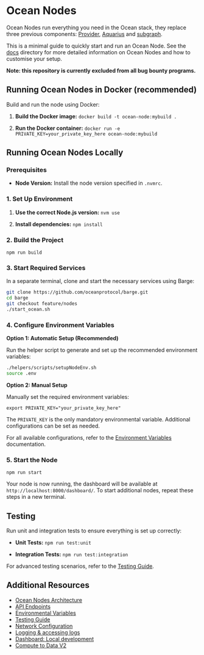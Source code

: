 # Ocean Nodes

Ocean Nodes run everything you need in the Ocean stack, they replace three previous components: [Provider](https://github.com/oceanprotocol/provider), [Aquarius](https://github.com/oceanprotocol/aquarius) and [subgraph](https://github.com/oceanprotocol/ocean-subgraph).

This is a minimal guide to quickly start and run an Ocean Node. See the [docs](/docs/) directory for more detailed information on Ocean Nodes and how to customise your setup.

**Note: this repository is currently excluded from all bug bounty programs.**

## Running Ocean Nodes in Docker (recommended)

Build and run the node using Docker:

1. **Build the Docker image:**
   `docker build -t ocean-node:mybuild .`

2. **Run the Docker container:**
   `docker run -e PRIVATE_KEY=your_private_key_here ocean-node:mybuild`

## Running Ocean Nodes Locally

### Prerequisites

- **Node Version:** Install the node version specified in `.nvmrc`.

### 1. Set Up Environment

1. **Use the correct Node.js version:**
   `nvm use`

2. **Install dependencies:**
   `npm install`

### 2. Build the Project

`npm run build`

### 3. Start Required Services

In a separate terminal, clone and start the necessary services using Barge:

```bash
git clone https://github.com/oceanprotocol/barge.git
cd barge
git checkout feature/nodes
./start_ocean.sh
```

### 4. Configure Environment Variables

**Option 1: Automatic Setup (Recommended)**

Run the helper script to generate and set up the recommended environment variables:

```bash
./helpers/scripts/setupNodeEnv.sh
source .env
```

**Option 2: Manual Setup**

Manually set the required environment variables:

`export PRIVATE_KEY="your_private_key_here"`

The `PRIVATE_KEY` is the only mandatory environmental variable. Additional configurations can be set as needed.

For all available configurations, refer to the [Environment Variables](docs/envs.md) documentation.

### 5. Start the Node

`npm run start`

Your node is now running, the dashboard will be available at `http://localhost:8000/dashboard/`. To start additional nodes, repeat these steps in a new terminal.

## Testing

Run unit and integration tests to ensure everything is set up correctly:

- **Unit Tests:**
  `npm run test:unit`

- **Integration Tests:**
  `npm run test:integration`

For advanced testing scenarios, refer to the [Testing Guide](docs/testing.md).

## Additional Resources

- [Ocean Nodes Architecture](docs/Arhitecture.md)
- [API Endpoints](docs/API.md)
- [Environmental Variables](docs/env.md)
- [Testing Guide](docs/testing.md)
- [Network Configuration](docs/networking.md)
- [Logging & accessing logs](docs/networking.md)
- [Dashboard: Local development](dashboard/README.md)
- [Compute to Data V2](docs/C2DV2.md)
